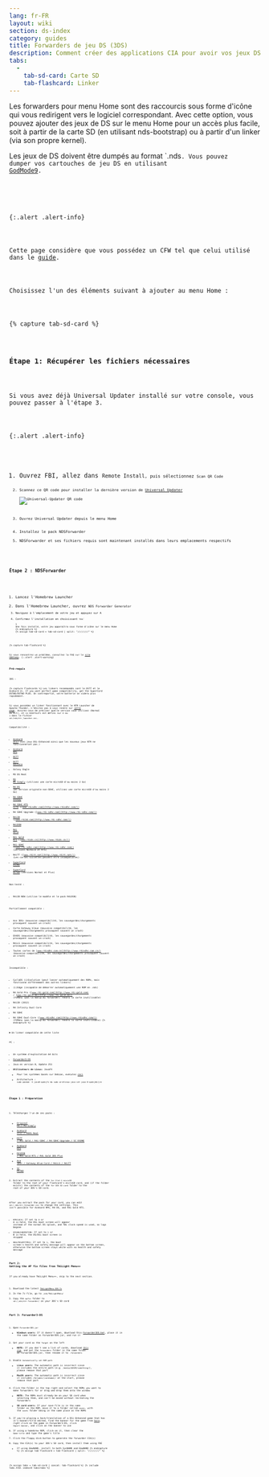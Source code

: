 ```yaml
---
lang: fr-FR
layout: wiki
section: ds-index
category: guides
title: Forwarders de jeu DS (3DS)
description: Comment créer des applications CIA pour avoir vos jeux DS dans le menu d'accueil de votre 3DS
tabs:
  - 
    tab-sd-card: Carte SD
    tab-flashcard: Linker
---
```


Les forwarders pour menu Home sont des raccourcis sous forme d'icône qui vous redirigent vers le logiciel correspondant. Avec cette option, vous pouvez ajouter des jeux de DS sur le menu Home pour un accès plus facile, soit à partir de la carte SD (en utilisant nds-bootstrap) ou à partir d'un linker (via son propre kernel).

Les jeux de DS doivent être dumpés au format `.nds<code>. Vous pouvez dumper vos cartouches de jeu DS en utilisant <a href="https://3ds.hacks.guide/dumping-titles-and-game-cartridges#dumping-a-game-cartridge">GodMode9</a>.
</p>

<p spaces-before="0">{:.alert .alert-info}</p>

<p spaces-before="0">Cette page considère que vous possédez un CFW tel que celui utilisé dans le <a href="https://3ds.hacks.guide">guide</a>.</p>

<p spaces-before="0">Choisissez l'un des éléments suivant à ajouter au menu Home :</p>

<p spaces-before="0">{% capture tab-sd-card %}</p>

<h3 spaces-before="0">Étape 1: Récupérer les fichiers nécessaires</h3>

<p spaces-before="0">Si vous avez déjà Universal Updater installé sur votre console, vous pouvez passer à l'étape 3.
</p>

<p spaces-before="0">{:.alert .alert-info}</p>

<ol start="1">
<li>Ouvrez FBI, allez dans <code>Remote Install<code>, puis sélectionnez <code>Scan QR Code<code></li>
<li><p spaces-before="0">Scannez ce QR code pour installer la dernière version de <a href="https://github.com/Universal-Team/Universal-Updater">Universal Updater</a><br>
<img src="https://db.universal-team.net/assets/images/qr/universal-updater.cia.png" alt="Universal-Updater QR code" /></p></li>
<li><p spaces-before="0">Ouvrez Universal Updater depuis le menu Home</p></li>
<li>Installez le pack NDSForwarder</li>
<li>NDSForwarder et ses fichiers requis sont maintenant installés dans leurs emplacements respectifs</li>
</ol>

<h3 spaces-before="0">Étape 2 : NDSForwarder</h3>

<ol start="1">
<li>Lancez l'Homebrew Launcher</li>
<li>Dans l'Homebrew Launcher, ouvrez <code>NDS Forwarder Generator<code></li>
<li>Naviguez à l'emplacement de votre jeu et appuyez sur <kbd class="face">A</kbd></li>
<li>Confirmez l'installation en choisissant <code>Yes`</li>
1
Une fois installé, votre jeu apparaîtra sous forme d'icône sur le menu Home
{% endcapture %}
{% assign tab-sd-card = tab-sd-card | split: "////////" %}</ol>

{% capture tab-flashcard %}

Si vous rencontrez un problème, consultez la FAQ sur le [site GBAtemp](https://gbatemp.net/threads/nds-forwarder-cias-for-your-home-menu.426174/).
{:.alert .alert-warning}

### Pré-requis

3DS :

{% capture flashcards %}
Les linkers recommandés sont le DSTT et le Acekard 2i. If you want perfect game compatibility, get the SuperCard DSTWO/DSTWO PLUS. En contrepartie, votre batterie se videra plus rapidement.

Si vous possédez un linker fonctionnant avec le NTR Launcher de Apache Thunder, n'hésitez pas à vous rendre sur [cette page](https://gbatemp.net/threads/nds-forwarder-cias-for-your-home-menu.426174/). Assurez-vous de préciser quelle version vous utilisez (Normal ou Alt), et si `RESETSLOT1` est défini sur `0` ou `1` dans le fichier `sd:/nds/ntr_launcher.ini`.

Compatibilité :
- [Acekard 2(i)](http://www.nds-card.com/ProShow.asp?ProID=160) (Les jeux DSi-Enhanced ainsi que les nouveux jeux NTR ne fonctionneront pas.)
- [Acekard RPG](http://wiki.gbatemp.net/wiki/Acekard_RPG)
- [DSTT](http://www.nds-card.com/ProShow.asp?ProID=157)
- [DSTT Advance](http://kaze-tado.way-nifty.com/moo/images/2008/11/19/200811202.jpg)
- Galaxy Eagle
- M3 DS Real
- [M3 DS Simply](https://farm2.static.flickr.com/1333/752793411_d91b182eb7.jpg) (utilisez une carte microSD d'au moins 2 Go)
- [R4 DS](http://www.nds-card.com/ProShow.asp?ProID=141) (en version originale non-SDHC, utilisez une carte microSD d'au moins 2 Go)
- [R4 SDHC Snoopy](http://www.nds-card.com/ProShow.asp?ProID=567)
- [R4 SDHC RTS LITE](http://www.nds-card.com/ProShow.asp?ProID=450) ([www.r4isdhc.com](http://www.r4isdhc.com/))
- R4 SDHC Upgrade ([www.r4i-sdhc.com](http://www.r4i-sdhc.com/))
- [R4i3D](http://www.3ds-cart.com/en/other-flashcarts/35-r4i3d-revolution-cart-for-3ds-dsi-dsl-ds.html) ([www.r4i3d.com](http://www.r4i-sdhc.com/))
- [R4iDSN](http://3ds-flashcard.com/home/28-r4idsn-3ds.html)
- [R4i Gold](http://www.nds-card.com/ProShow.asp?ProID=330)
- [R4i Gold RTS](http://www.nds-card.com/ProShow.asp?ProID=149) ([www.r4ids.cn](http://www.r4ids.cn/))
- [R4i-SDHC](http://www.nds-card.com/ProShow.asp?ProID=146) ([www.r4i-sdhc.com](http://www.r4i-sdhc.com)) (versions Normale et RTS)
- R4iTT ([www.r4itt.net](http://www.r4itt.net/)) (Les cartes violettes peuvent être incompatibles)
- [SuperCard DSONE](http://wiki.gbatemp.net/wiki/SuperCard_DSONEi)
- [SuperCard DSTWO](http://www.nds-card.com/ProShow.asp?ProID=135) (versions Normal et Plus)

Non testé :
- R4i3D NEW (utilise le modèle et le pack R4iDSN)

Partiellement compatible :
- Ace 3DS+ (mauvaise compatibilité, les sauvegardes/chargements provoquent souvent un crash)
- Carte Gateway bleue (mauvaise compatibilité, les sauvegardes/chargements provoquent souvent un crash)
- EX4DS (mauvaise compatibilité, les sauvegardes/chargements provoquent souvent un crash)
- R4iLS (mauvaise compatibilité, les sauvegardes/chargements provoquent souvent un crash)
- Toutes cartes de [www.r4isdhc.com.cn](http://www.r4isdhc.com.cn/) (mauvaise compatibilité, les sauvegardes/chargements provoquent souvent un crash)

Incompatible :
- CycloDS (i)Evolution (peut lancer automatiquement des ROMs, mais fonctionne différemment des autres linkers)
- (i)Edge (incapable de démarrer automatiquement une ROM en .nds)
- R4 Gold Pro ([www.r4i-gold.com](http://www.r4i-gold.com) / [www.r4i-gold.me](http://www.r4i-gold.me)) (YSMenu (pas la manip du forwarder) rendra la carte inutilisable)
- R4i3D (2012)
- R4 Infinity Dual Core
- R4 SDHC
- R4 SDHC Dual-Core ([www.r4isdhc.com](http://www.r4isdhc.com/)) (YSMenu (pas la manip du forwarder) rendra la carte inutilisable)
{% endcapture %}

<details>
    <summary>Un linker compatible de cette liste</summary>
    <div class="details-content">
        {{ flashcards | markdownify }}
    </div>
</details>

PC :
- Un système d'exploitation 64 bits
- [Forwarder3-DS](https://www.dropbox.com/s/b9de5ii6vm3dxfn/Forwarder3DS-v2.9.6.zip?dl=0)
- Java en version 8, Update 251
- **Utilisateurs de Linux:** JavaFX
   - Pour les systèmes basés sur Debian, exécutez [ceci](https://gist.githubusercontent.com/puntillol59/7532b6583380baca236dcaf2d8f75b5c/raw/e8b9d193f8b24de941160c7292ec0bb3b997e98e/main.sh)
   - Architecture : `sudo pacman -S java8-openjfx && sudo archlinux-java set java-8-openjdk/jre`

### Étape 1 : Préparation
1. Téléchargez l'un de ces packs :
   - [Original R4 / M3 Simply](https://www.dropbox.com/s/juxzri7h8bttunh/DS%20Game%20Forwarder%20pack%20%28Original%20R4%2C%20M3%20Simply%29.7z?dl=0)
   - [Acekard 2(i) / M3DS Real](https://www.dropbox.com/s/5elogf885sd62hu/DS%20Game%20Forwarder%20pack%20%28M3DS%20Real%29.7z?dl=0)
   - [DSTT / R4i Gold / R4i-SDHC / R4 SDHC Upgrade / SC DSONE](https://www.dropbox.com/s/xxfmvikwmnvsu63/DS%20Game%20Forwarder%20pack%20%28DSTT%2C%20R4i%20Gold%2C%20R4i-SDHC%2C%20SC%20DSONE%29.7z?dl=0)
   - [Acekard RPG](https://drive.google.com/file/d/0B2_1xHkEp2_6OHVuZEJwU1BKbEU/view?usp=sharing)
   - [R4iDSN / R4i Gold RTS / R4i Gold 3DS Plus](https://www.dropbox.com/s/j8nquh073k9y0h7/DS%20Game%20Forwarder%20pack%20%28R4iDSN%2C%20R4i%20Gold%20RTS%29.7z?dl=0)
   - [Ace 3DS+ / Gateway Blue Card / R4iLS / R4iTT](https://www.dropbox.com/s/fd7dzhn8burcq02/DS%20Game%20Forwarder%20pack%20%28Ace3DS%2C%20GW%20Blue%20Card%2C%20R4iTT%29.7z?dl=0)
   - [SC DSTWO](https://www.dropbox.com/s/pyyg0vq8b0nmhqd/DS%20Game%20Forwarder%20pack%20%28SC%20DSTWO%29.7z?dl=0)

1. Extract the contents of the `for Slot-1 microSD` folder to the root of your flashcard's microSD card, and (if the folder exists) the contents of the `for 3DS SD card` folder to the root of your 3DS's SD card.

After you extract the pack for your card, you can edit `sd:/_nds/ntr_forwarder.ini` to change the settings. This isn't possible for Acekard RPG, R4 DS, and R4i Gold RTS.
- `NTRCLOCK`: If set to `0` or <kbd class="face">A</kbd> is held, the DSi boot screen will appear instead of the normal DS splash, and TWL clock speed is used, so lags begone
- `DISABLEANIMATION`: If set to `1` or <kbd class="face">B</kbd> is held, the DS/DSi boot screen is skipped
- `HEALTHSAFETYMSG`: If set to `1`, the boot screen's health and safety message will appear on the bottom screen, otherwise the bottom screen stays white with no health and safety message

### Part 2: Getting the AP fix files from TWiLight Menu++
If you already have TWiLight Menu++, skip to the next section.
1. Download the latest [`TWiLightMenu-3DS.7z`](https://github.com/DS-Homebrew/TWiLightMenu/releases/latest/download/TWiLightMenu-3DS.7z)
1. In the 7z file, go to `_nds/TWiLightMenu/`
1. Copy the `apfix` folder to `sd:/_nds/ntr-forwarder/` on your 3DS's SD card

### Part 3: Forwarder3-DS
1. Open `Forwarder3DS.jar`
   - **Windows users:** If it doesn't open, download this [Forwarder3DS.bat](/assets/files/Forwarder3DS.bat), place it in the same folder as Forwarder3DS.jar, and run it
1. Set your card as the `Target` on the left
   - **NOTE:** If you don't see a list of cards, download [this zip](https://github.com/Olmectron/olmectron.github.io/archive/master.zip), and put the `forwarders` folder in the same folder as Forwarder3DS.jar, then rename it to `.forwarders`
1. Enable `Automatically set ROM path`
   - **Linux users:** The automatic path is incorrect since it includes the entire path (e.g. `/media/$USER/something/`), please remove that part
   - **MacOS users:** The automatic path is incorrect since it includes `/Volumes/(cardname)/` at the start, please remove that part
1. Click the folder in the top right and select the ROMs you want to make forwarders for or drag and drop them onto the window
   - **NOTE:** The ROMs must already be on your SD card when selecting them, and can't be moved without recreating the forwarders
   - **SD card users:** If your save file is in the same folder as the ROM, move it to a folder called `saves`, with the `saves` folder being in the same place as the ROMs
1. If you're playing a hack/translation of a DSi-Enhanced game that has it's banner/title edited, find the banner for the game from [here](https://www.dropbox.com/sh/igr47pr0q5bh4p5/AAA9Dy8VOGfBLUA6KdLDSDW-a?dl=0), right click on the game in Forwarder3-DS, click `Import banner`, and click on the banner to use
1. If using a homebrew ROM, click on it, then clear the `Game title` and type the game's title
1. Click the floppy disk button to generate the forwarder CIA(s)
1. Copy the CIA(s) to your 3DS's SD card, then install them using FBI
   - If using EmuNAND, install to both SysNAND and EmuNAND
{% endcapture %}
{% assign tab-flashcard = tab-flashcard | split: "////////" %}

{% assign tabs = tab-sd-card | concat: tab-flashcard %}
{% include tabs.html index=0 tabs=tabs %}